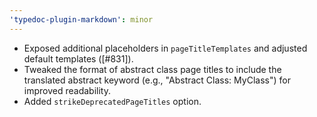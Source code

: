 ```yaml
---
'typedoc-plugin-markdown': minor
---
```


- Exposed additional placeholders in `pageTitleTemplates` and adjusted default templates ([#831]).
- Tweaked the format of abstract class page titles to include the translated abstract keyword (e.g., "Abstract Class: MyClass") for improved readability.
- Added `strikeDeprecatedPageTitles` option.
